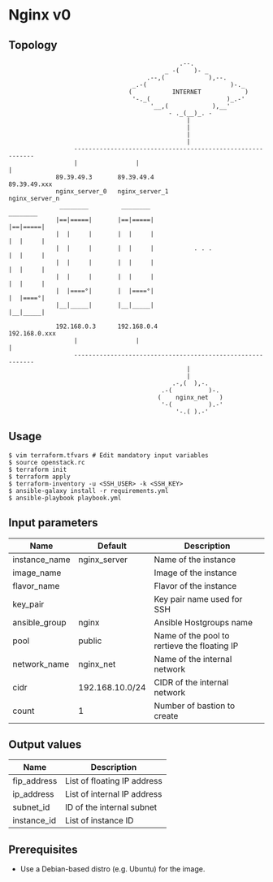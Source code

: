 # Nginx v0

## Topology
```
                                               .--.               
                                           _ -(    )- _           
                                      .--,(            ),--.      
                                  _.-(                       )-._ 
                                 (           INTERNET            )
                                  '-._(                     )_.-' 
                                       '__,(            ),__'     
                                            - ._(__)_. -          
                                                 |
                                                 |
                                                 |
                                                 |
                  -----------------------------------------------------------
                  |                |                                        |
             89.39.49.3       89.39.49.4                               89.39.49.xxx
             nginx_server_0   nginx_server_1                           nginx_server_n
              ________         ________                                 ________     
             |==|=====|       |==|=====|                               |==|=====|    
             |  |     |       |  |     |                               |  |     |    
             |  |     |       |  |     |           . . .               |  |     |    
             |  |     |       |  |     |                               |  |     |    
             |  |     |       |  |     |                               |  |     |    
             |  |====°|       |  |====°|                               |  |====°|    
             |__|_____|       |__|_____|                               |__|_____|    
             
             192.168.0.3      192.168.0.4                             192.168.0.xxx
                  |                |                                        |
                  -----------------------------------------------------------
                                                 |
                                                 |
                                             .-,(  ),-.    
                                          .-(          )-. 
                                         (    nginx_net   )
                                          '-(          ).-'
                                              '-.( ).-'    
```

## Usage
```
$ vim terraform.tfvars # Edit mandatory input variables
$ source openstack.rc
$ terraform init
$ terraform apply
$ terraform-inventory -u <SSH_USER> -k <SSH_KEY>
$ ansible-galaxy install -r requirements.yml
$ ansible-playbook playbook.yml
```
## Input parameters
| Name          | Default         | Description                                  |
|---------------|-----------------|----------------------------------------------|
| instance_name | nginx_server    | Name of the instance                         |
| image_name    |                 | Image of the instance                        |
| flavor_name   |                 | Flavor of the instance                       |
| key_pair      |                 | Key pair name used for SSH                   |
| ansible_group | nginx           | Ansible Hostgroups name                      |
| pool          | public          | Name of the pool to rertieve the floating IP |
| network_name  | nginx_net       | Name of the internal network                 |
| cidr          | 192.168.10.0/24 | CIDR of the internal network                 |
| count         | 1               | Number of bastion to create                  |

## Output values
| Name          | Description                                  |
|---------------|----------------------------------------------|
| fip_address   | List of floating IP address                  |
| ip_address    | List of internal IP address                  |
| subnet_id     | ID of the internal subnet                    |
| instance_id   | List of instance ID                          |

## Prerequisites
* Use a Debian-based distro (e.g. Ubuntu) for the image.
